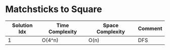 # Matchsticks to Square

| Solution Idx | Time Complexity | Space Complexity | Comment |
| ------------ | --------------- | ---------------- | ------- |
| 1            | O(4^n)          | O(n)             | DFS     |
